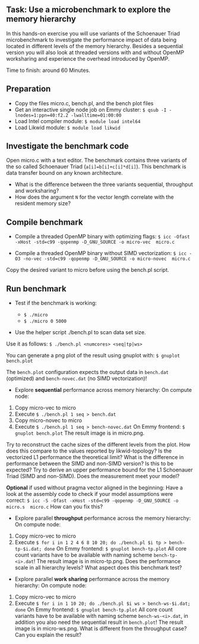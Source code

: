 ## Task: Use a microbenchmark to explore the memory hierarchy

In this hands-on exercise you will use variants of the Schoenauer Triad microbenchmark to investigate the performance impact of data being located in different levels of the memory hierarchy.
Besides a sequential version you will also look at threaded versions with and without OpenMP worksharing and experience the overhead introduced by OpenMP.

Time to finish: around 60 Minutes.

## Preparation

* Copy the files micro.c, bench.pl, and the bench plot files
* Get an interactive single node job on Emmy cluster: `$ qsub -I -lnodes=1:ppn=40:f2.2 -lwalltime=01:00:00`
* Load Intel compiler module: `$ module load intel64`
* Load Likwid module: `$ module load likwid`

## Investigate the benchmark code

Open micro.c with a text editor. The benchmark contains three variants of
the so called Schoenauer Triad (`a[i]=b[i]+c[i]*d[i]`). This benchmark is
data transfer bound on any known architecture.

* What is the difference between the three variants sequential, throughput and worksharing?
* How does the argument `N` for the vector length correlate with the resident memory size?

## Compile benchmark

* Compile a threaded OpenMP binary with optimizing flags:
`$ icc -Ofast -xHost -std=c99 -qopenmp -D_GNU_SOURCE -o micro-vec  micro.c`

* Compile a threaded OpenMP binary without SIMD vectorization:
`$ icc -O3 -no-vec -std=c99 -qopenmp -D_GNU_SOURCE -o micro-novec  micro.c`

Copy the desired variant to micro before using the bench.pl script.

## Run benchmark

* Test if the benchmark is working:
    * `$ ./micro`
    * `$ ./micro 0 5000`

* Use the helper script ./bench.pl to scan data set size.

Use it as follows:
`$ ./bench.pl <numcores> <seq|tp|ws>`

You can generate a png plot of the result using gnuplot with:
`$ gnuplot bench.plot`

The `bench.plot` configuration expects the output data in `bench.dat` (optimized) and `bench-novec.dat` (no SIMD vectorization)!

* Explore **sequential** performance across memory hierarchy:
On compute node:
1. Copy micro-vec to micro
2. Execute `$ ./bench.pl 1 seq > bench.dat`
3. Copy micro-novec to micro
2. Execute `$ ./bench.pl 1 seq > bench-novec.dat`
On Emmy frontend: `$ gnuplot bench.plot`
The result image is in micro.png.

Try to reconstruct the cache sizes of the different levels from the plot. How does this compare
to the values reported by likwid-topology?
Is the vectorized L1 performance the theoretical limit?
What is the difference in performance between the SIMD and non-SIMD version?
Is this to be expected?
Try to derive an upper performance bound for the L1 Schoenauer Triad (SIMD and non-SIMD).
Does the measurement meet your model?

**Optional** if used without pragma vector aligned in the beginning:
Have a look at the assembly code to check if your model assumptions were correct:
`$ icc -S -Ofast -xHost -std=c99 -qopenmp -D_GNU_SOURCE -o micro.s  micro.c`
How can you fix this?

* Explore parallel **throughput** performance across the memory hierarchy:
On compute node:
1. Copy micro-vec to micro
2. Execute `$ for i in 1 2 4 6 8 10 20; do ./bench.pl $i tp > bench-tp-$i.dat; done`
On Emmy frontend: `$ gnuplot bench-tp.plot`
All core count variants have to be available with naming scheme `bench-tp-<i>.dat`!
The result image is in micro-tp.png.
Does the performance scale in all hierarchy levels?
What aspect does this benchmark test?

* Explore parallel **work sharing** performance across the memory hierarchy:
On compute node:
1. Copy micro-vec to micro
2. Execute `$ for i in 1 10 20; do ./bench.pl $i ws > bench-ws-$i.dat; done`
On Emmy frontend: `$ gnuplot bench-tp.plot`
All core count variants have to be available with naming scheme `bench-ws-<i>.dat`, in addition you also need the sequential result in `bench.plot`!
The result image is in micro-ws.png.
What is different from the throughput case?
Can you explain the result?
